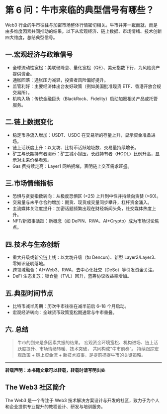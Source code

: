 # 第 6 问：牛市来临的典型信号有哪些？


Web3 行业的牛市往往与加密市场整体行情密切相关。牛市并非一蹴而就，而是由多维度因素共同推动的结果。以下从宏观经济、链上数据、市场情绪、技术创新四大维度，总结典型信号。
## 一.宏观经济与政策信号
- 全球流动性宽松：美联储降息、量化宽松（QE）、美元指数下行，为风险资产提供资金。  
- 通胀回落：通胀压力减轻，投资者风险偏好提升。  
- 监管利好：主要经济体出台友好政策（例如美国批准现货 ETF、香港开放合规交易所）。  
- 机构入场：传统金融巨头（BlackRock、Fidelity）启动加密相关产品或托管服务。

## 二.链上数据变化
- 稳定币净流入增加：USDT、USDC 在交易所的存量上升，显示资金准备进场。  
- 链上活跃度上升：以太坊、比特币活跃地址数、交易量持续增长。  
- 矿工与长期持有者囤币：矿工减小抛压，长线持有者（HODL）比例升高，显示对未来价格看涨。  
- Gas 费持续走高：Layer1 网络拥堵，表明链上交互需求旺盛。

## 三.市场情绪指标
- 恐惧与贪婪指数转向：从极度恐惧区 (<25) 上升到中性并持续向贪婪 (>60)。  
- 交易量与未平仓合约增加：期货、现货成交量同步攀升，杠杆资金涌入。  
- 主流媒体关注度提升：加密话题频繁出现在财经新闻头条，社交媒体热度上升。  
- NFT/新叙事活跃：新概念（如 DePIN、RWA、AI+Crypto）成为市场讨论焦点。

## 四.技术与生态创新
- 重大升级或新公链上线：以太坊升级（如 Dencun）、新型 Layer2/Layer3、零知识证明落地。  
- 跨领域融合：AI+Web3、RWA、去中心化社交（DeSo）等引发资金关注。  
- DeFi 生态复苏：锁仓量（TVL）回升，蓝筹协议收益率增加。

## 五.典型时间节点
- 比特币减半周期：历次牛市往往在减半前后 6–18 个月启动。  
- 宏观经济转向：全球货币政策宽松期通常与牛市重叠。
  
## 六. 总结
> 牛市的到来是多因素共振的结果。
> 宏观资金环境宽松、机构进场、链上活跃度提升、市场情绪转暖、技术突破，
> 共同构成“牛市前奏”。
> 持续跟踪宏观政策 + 链上资金流 + 新技术叙事，是提前捕捉牛市的关键策略。

---

**转载声明：本书籍文章可以转载，转载时请写明出处**

## The Web3 社区简介
The Web3 是一个专注于 Web3 技术解决方案设计与开发的社区，致力于为个人和企业提供专业提升的教程设计、研发与培训服务。

